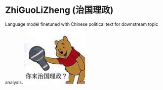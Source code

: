 # ZhiGuoLiZheng (治国理政) 
Language model finetuned with Chinese political text for downstream topic analysis.
![](https://raw.githubusercontent.com/YunyiShen/ZhiGuoLiZheng/master/misc/ERBUzhKX0AELvVv.jpg)
